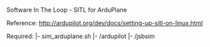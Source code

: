 Software In The Loop - SITL for ArduPlane

Reference:
http://ardupilot.org/dev/docs/setting-up-sitl-on-linux.html

Required:
<workspace>
       |- sim_arduplane.sh
       |- /ardupilot
       |- /jsbsim
